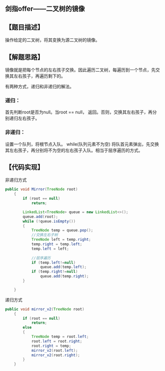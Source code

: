 ## 剑指offer——二叉树的镜像

## 【题目描述】
操作给定的二叉树，将其变换为源二叉树的镜像。


## 【解题思路】
镜像就是把每个节点的左右孩子交换。因此遍历二叉树，每遍历到一个节点，先交换其左右孩子，再遍历剩下的。

有两种方式，递归和非递归的解法。
### 递归：
首先判断root是否为null。当root == null， 返回。否则，交换其左右孩子，再分别递归左右孩子。

### 非递归：
设置一个队列，将根节点入队。
while(队列元素不为空)
将队首元素弹出，先交换其左右孩子，再分别将不为空的左右孩子入队。相当于层序遍历的方式。

## 【代码实现】
非递归方式

```java
public void Mirror(TreeNode root)
    {
        if (root == null)
            return;

        LinkedList<TreeNode> queue = new LinkedList<>();
        queue.add(root);
        while (!queue.isEmpty())
        {
            TreeNode temp = queue.pop();
            //交换左右子树
            TreeNode left = temp.right;
            temp.right = temp.left;
            temp.left = left;
			
			//层序遍历
            if (temp.left!=null)
                queue.add(temp.left);
            if (temp.right!=null)
                queue.add(temp.right);
        }

    }
```

递归方式

```java
public void mirror_v2(TreeNode root)
    {
        if (root == null)
            return;
        else
        {
            TreeNode temp = root.left;
            root.left = root.right;
            root.right = temp;
            mirror_v2(root.left);
            mirror_v2(root.right);
        }
    }
```
